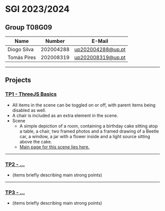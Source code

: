 # SGI 2023/2024

## Group T08G09
| Name             | Number    | E-Mail             |
| ---------------- | --------- | ------------------ |
| Diogo Silva         | 202004288 | up202004288@up.pt    |
| Tomás Pires         | 202008319 | up202008319@up.pt    |

----

## Projects

### [TP1 - ThreeJS Basics](tp1)

- All items in the scene can be toggled on or off, with parent items being disabled as well.
- A chair is included as an extra element in the scene.
- Scene
  - A simple depiction of a room, containing a birthday cake sitting atop a table, a chair, two framed photos and a framed drawing of a Beetle car, a window, a jar with a flower inside and a light source sitting above the cake.
  - [Main page for this scene lies here.](tp1/index.html)

-----

### [TP2 - ...](tp2)
- (items briefly describing main strong points)

----

### [TP3 - ...](tp3)
- (items briefly describing main strong points)

